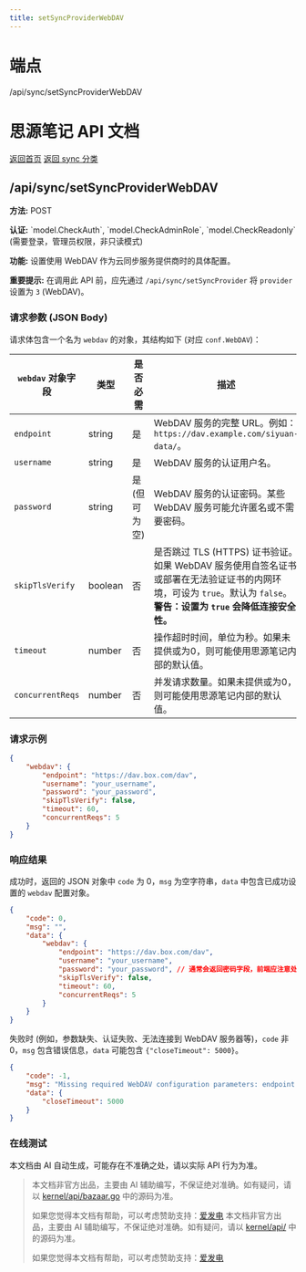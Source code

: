 ```yaml
---
title: setSyncProviderWebDAV
---
```

# 端点

/api/sync/setSyncProviderWebDAV

# 思源笔记 API 文档

[返回首页](../index.html) [返回 sync 分类](index.html)

## /api/sync/setSyncProviderWebDAV

**方法:** POST

**认证:** \`model.CheckAuth\`, \`model.CheckAdminRole\`, \`model.CheckReadonly\` (需要登录，管理员权限，非只读模式)

**功能:** 设置使用 WebDAV 作为云同步服务提供商时的具体配置。

**重要提示:** 在调用此 API 前，应先通过 `/api/sync/setSyncProvider` 将 `provider` 设置为 `3` (WebDAV)。

### 请求参数 (JSON Body)

请求体包含一个名为 `webdav` 的对象，其结构如下 (对应 `conf.WebDAV`)：

| `webdav` 对象字段 | 类型 | 是否必需 | 描述 |
| --- | --- | --- | --- |
| `endpoint` | string | 是 | WebDAV 服务的完整 URL。例如：`https://dav.example.com/siyuan-data/`。 |
| `username` | string | 是 | WebDAV 服务的认证用户名。 |
| `password` | string | 是 (但可为空) | WebDAV 服务的认证密码。某些 WebDAV 服务可能允许匿名或不需要密码。 |
| `skipTlsVerify` | boolean | 否 | 是否跳过 TLS (HTTPS) 证书验证。如果 WebDAV 服务使用自签名证书或部署在无法验证证书的内网环境，可设为 `true`。默认为 `false`。**警告：设置为 `true` 会降低连接安全性。** |
| `timeout` | number | 否 | 操作超时时间，单位为秒。如果未提供或为0，则可能使用思源笔记内部的默认值。 |
| `concurrentReqs` | number | 否 | 并发请求数量。如果未提供或为0，则可能使用思源笔记内部的默认值。 |

### 请求示例

```json
{
    "webdav": {
        "endpoint": "https://dav.box.com/dav",
        "username": "your_username",
        "password": "your_password",
        "skipTlsVerify": false,
        "timeout": 60,
        "concurrentReqs": 5
    }
}
```

### 响应结果

成功时，返回的 JSON 对象中 `code` 为 0，`msg` 为空字符串，`data` 中包含已成功设置的 `webdav` 配置对象。

```json
{
    "code": 0,
    "msg": "",
    "data": {
        "webdav": {
            "endpoint": "https://dav.box.com/dav",
            "username": "your_username",
            "password": "your_password", // 通常会返回密码字段，前端应注意处理
            "skipTlsVerify": false,
            "timeout": 60,
            "concurrentReqs": 5
        }
    }
}
```

失败时 (例如，参数缺失、认证失败、无法连接到 WebDAV 服务器等)，`code` 非 0，`msg` 包含错误信息，`data` 可能包含 `{"closeTimeout": 5000}`。

```json
{
    "code": -1,
    "msg": "Missing required WebDAV configuration parameters: endpoint and username are required",
    "data": {
        "closeTimeout": 5000
    }
}
```

### 在线测试

本文档由 AI 自动生成，可能存在不准确之处，请以实际 API 行为为准。
> 本文档非官方出品，主要由 AI 辅助编写，不保证绝对准确。如有疑问，请以 [kernel/api/bazaar.go](https://github.com/siyuan-note/siyuan/blob/master/kernel/api/bazaar.go) 中的源码为准。
> 
> 如果您觉得本文档有帮助，可以考虑赞助支持：[爱发电](https://afdian.com/a/leolee9086?tab=feed)
> 本文档非官方出品，主要由 AI 辅助编写，不保证绝对准确。如有疑问，请以 [kernel/api/](https://github.com/siyuan-note/siyuan/blob/master/kernel/api/) 中的源码为准。
> 
> 如果您觉得本文档有帮助，可以考虑赞助支持：[爱发电](https://afdian.com/a/leolee9086?tab=feed)
